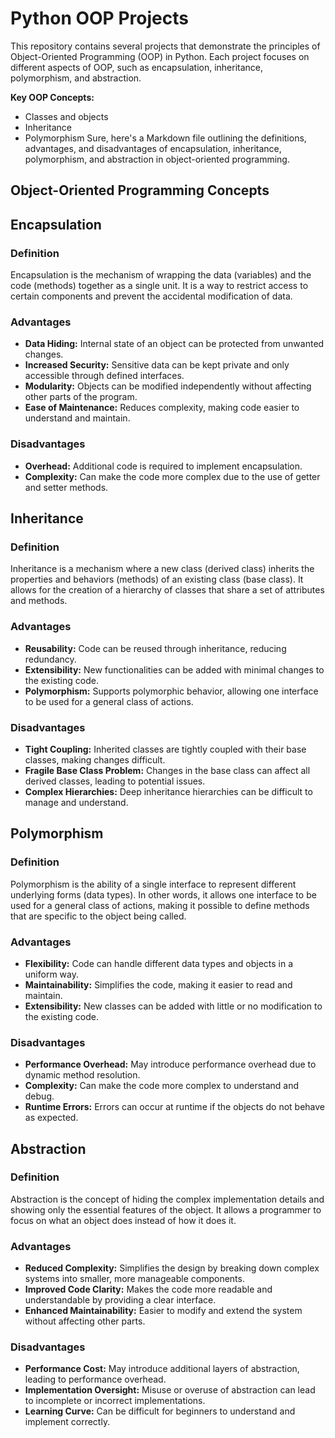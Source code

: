 # Python OOP Projects

This repository contains several projects that demonstrate the principles of Object-Oriented Programming (OOP) in Python. Each project focuses on different aspects of OOP, such as encapsulation, inheritance, polymorphism, and abstraction.

**Key OOP Concepts:**
- Classes and objects
- Inheritance
- Polymorphism
Sure, here's a Markdown file outlining the definitions, advantages, and disadvantages of encapsulation, inheritance, polymorphism, and abstraction in object-oriented programming.

## Object-Oriented Programming Concepts

## Encapsulation

### Definition
Encapsulation is the mechanism of wrapping the data (variables) and the code (methods) together as a single unit. It is a way to restrict access to certain components and prevent the accidental modification of data.

### Advantages
- **Data Hiding:** Internal state of an object can be protected from unwanted changes.
- **Increased Security:** Sensitive data can be kept private and only accessible through defined interfaces.
- **Modularity:** Objects can be modified independently without affecting other parts of the program.
- **Ease of Maintenance:** Reduces complexity, making code easier to understand and maintain.

### Disadvantages
- **Overhead:** Additional code is required to implement encapsulation.
- **Complexity:** Can make the code more complex due to the use of getter and setter methods.

## Inheritance

### Definition
Inheritance is a mechanism where a new class (derived class) inherits the properties and behaviors (methods) of an existing class (base class). It allows for the creation of a hierarchy of classes that share a set of attributes and methods.

### Advantages
- **Reusability:** Code can be reused through inheritance, reducing redundancy.
- **Extensibility:** New functionalities can be added with minimal changes to the existing code.
- **Polymorphism:** Supports polymorphic behavior, allowing one interface to be used for a general class of actions.

### Disadvantages
- **Tight Coupling:** Inherited classes are tightly coupled with their base classes, making changes difficult.
- **Fragile Base Class Problem:** Changes in the base class can affect all derived classes, leading to potential issues.
- **Complex Hierarchies:** Deep inheritance hierarchies can be difficult to manage and understand.

## Polymorphism

### Definition
Polymorphism is the ability of a single interface to represent different underlying forms (data types). In other words, it allows one interface to be used for a general class of actions, making it possible to define methods that are specific to the object being called.

### Advantages
- **Flexibility:** Code can handle different data types and objects in a uniform way.
- **Maintainability:** Simplifies the code, making it easier to read and maintain.
- **Extensibility:** New classes can be added with little or no modification to the existing code.

### Disadvantages
- **Performance Overhead:** May introduce performance overhead due to dynamic method resolution.
- **Complexity:** Can make the code more complex to understand and debug.
- **Runtime Errors:** Errors can occur at runtime if the objects do not behave as expected.

## Abstraction

### Definition
Abstraction is the concept of hiding the complex implementation details and showing only the essential features of the object. It allows a programmer to focus on what an object does instead of how it does it.

### Advantages
- **Reduced Complexity:** Simplifies the design by breaking down complex systems into smaller, more manageable components.
- **Improved Code Clarity:** Makes the code more readable and understandable by providing a clear interface.
- **Enhanced Maintainability:** Easier to modify and extend the system without affecting other parts.

### Disadvantages
- **Performance Cost:** May introduce additional layers of abstraction, leading to performance overhead.
- **Implementation Oversight:** Misuse or overuse of abstraction can lead to incomplete or incorrect implementations.
- **Learning Curve:** Can be difficult for beginners to understand and implement correctly.
